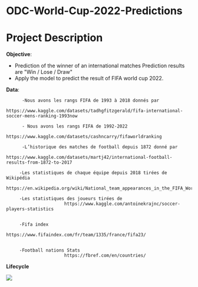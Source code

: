 # ODC-World-Cup-2022-Predictions

# Project Description
__Objective__:
- Prediction of the winner of an international matches Prediction results are  "Win / Lose / Draw" 
- Apply the model to predict the result of FIFA world cup 2022.

__Data__: 


          -Nous avons les rangs FIFA de 1993 à 2018 donnés par 
                          https://www.kaggle.com/datasets/tadhgfitzgerald/fifa-international-soccer-mens-ranking-1993now

          - Nous avons les rangs FIFA de 1992-2022 
                          https://www.kaggle.com/datasets/cashncarry/fifaworldranking

          -L’historique des matches de football depuis 1872 donné par 
                          https://www.kaggle.com/datasets/martj42/international-football-results-from-1872-to-2017

         -Les statistiques de chaque équipe depuis 2018 tirées de Wikipédia                      
                          https://en.wikipedia.org/wiki/National_team_appearances_in_the_FIFA_World_Cup#Overall_team_records

         -Les statistiques des joueurs tirées de 
                          https://www.kaggle.com/antoinekrajnc/soccer-players-statistics


         -Fifa index            
                          https://www.fifaindex.com/fr/team/1335/france/fifa23/


         -Football nations Stats  
                          https://fbref.com/en/countries/


__Lifecycle__

![](https://github.com/mrthlinh/FIFA-World-Cup-Prediction/blob/master/pic/life_cycle.png)

